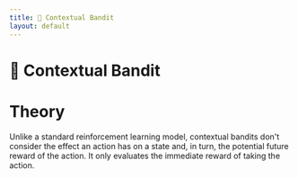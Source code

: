 ```yaml
---
title: 🎰 Contextual Bandit
layout: default
---
```


# 🎰 Contextual Bandit

# Theory
Unlike a standard reinforcement learning model, contextual bandits don't consider the effect an action has on a state and, in turn, the potential future reward of the action. It only evaluates the immediate reward of taking the action.